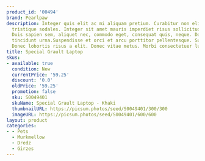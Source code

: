 ```yaml
---
product_id: '00494'
brand: Pearlpaw
description: Integer quis elit ac mi aliquam pretium. Curabitur non elit ut libero
  tristique sodales. Integer sit amet mauris imperdiet risus sollicitudin rutrum.
  Duis sapien sem, aliquet nec, commodo eget, consequat quis, neque. Donec convallis
  tincidunt urna.Suspendisse et orci et arcu porttitor pellentesque. Suspendisse nunc.
  Donec lobortis risus a elit. Donec vitae metus. Morbi consectetuer luctus felis.
title: Special Grault Laptop
skus:
- available: true
  condition: New
  currentPrice: '59.25'
  discount: '0.0'
  oldPrice: '59.25'
  promotion: false
  sku: S0049401
  skuName: Special Grault Laptop - Khaki
  thumbnailURL: https://picsum.photos/seed/S0049401/300/300
  imageURL: https://picsum.photos/seed/S0049401/600/600
layout: product
categories:
- - Pets
  - Murkmellow
  - Dredz
  - Girzes
---
```

